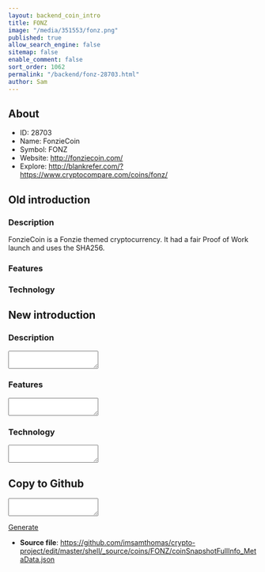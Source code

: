 ```yaml
---
layout: backend_coin_intro
title: FONZ
image: "/media/351553/fonz.png"
published: true
allow_search_engine: false
sitemap: false
enable_comment: false
sort_order: 1062
permalink: "/backend/fonz-28703.html"
author: Sam
---
```


## About

- ID: 28703
- Name: FonzieCoin
- Symbol: FONZ
- Website: http://fonziecoin.com/
- Explore: http://blankrefer.com/?https://www.cryptocompare.com/coins/fonz/


## Old introduction

### Description

<p>FonzieCoin is a Fonzie themed cryptocurrency. It had a fair Proof of Work launch and uses the SHA256.</p>

### Features


### Technology




## New introduction


### Description
<textarea id="meta_description" name="description"></textarea>

### Features
<textarea id="meta_features" name="features"></textarea>

### Technology
<textarea id="meta_technology" name="technology"></textarea>


## Copy to Github

<textarea id="coinsnapshotfullinfo_metadata"></textarea>

<a href="#gen" onclick="generateMetaDatJson()">Generate</a>

- **Source file**: <a href="https://github.com/imsamthomas/crypto-project/edit/master/shell/_source/coins/FONZ/coinSnapshotFullInfo_MetaData.json">https://github.com/imsamthomas/crypto-project/edit/master/shell/_source/coins/FONZ/coinSnapshotFullInfo_MetaData.json</a>

